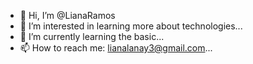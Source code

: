 - 👋 Hi, I’m @LianaRamos
- 👀 I’m interested in learning more about technologies...
- 🌱 I’m currently learning the basic...
- 📫 How to reach me: lianalanay3@gmail.com...

<!---
LianaRamos/LianaRamos is a ✨ special ✨ repository because its `README.md` (this file) appears on your GitHub profile.
You can click the Preview link to take a look at your changes.
--->
